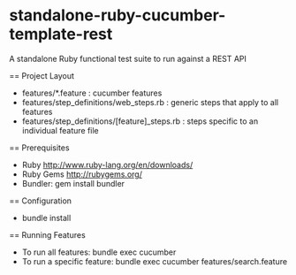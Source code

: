 # standalone-ruby-cucumber-template-rest
A standalone Ruby functional test suite to run against a REST API

== Project Layout

* features/*.feature : cucumber features
* features/step_definitions/web_steps.rb : generic steps that apply to all features
* features/step_definitions/[feature]_steps.rb : steps specific to an individual feature file

== Prerequisites

* Ruby http://www.ruby-lang.org/en/downloads/
* Ruby Gems http://rubygems.org/
* Bundler: gem install bundler

== Configuration

* bundle install

== Running Features

* To run all features: bundle exec cucumber
* To run a specific feature: bundle exec cucumber features/search.feature
